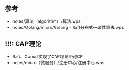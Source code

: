 ## 参考
- notes/算法（algorithm）/算法.wps
- notes/Golang/micro/Golang - Raft分布式一致性算法.wps

## !!!: CAP理论
- Raft、Consul实现了CAP理论中的CP
- notes/micro（微服务）/注册中心/注册中心.wps


